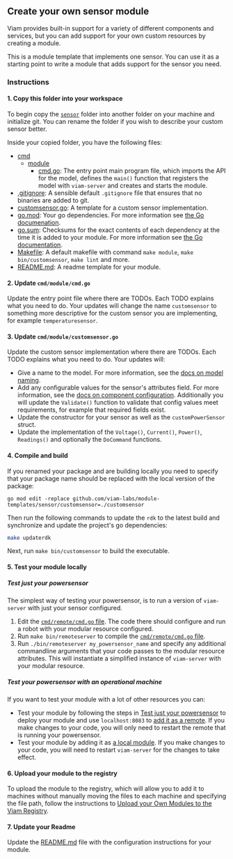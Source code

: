 ## Create your own sensor module

Viam provides built-in support for a variety of different components and services, but you can add support for your own custom resources by creating a module.

This is a module template that implements one sensor. You can use it as a starting point to write a module that adds support for the sensor you need.

### Instructions

#### 1. Copy this folder into your workspace

To begin copy the [`sensor`](../) folder into another folder on your machine and initialize git. You can rename the folder if you wish to describe your custom sensor better.

Inside your copied folder, you have the following files:

- [cmd](./cmd/)
  - [module](./module/)
    - [cmd.go](./cmd.go): The entry point main program file, which imports the API for the model, defines the `main()` function that registers the model with `viam-server` and creates and starts the module.
- [.gitignore](./.gitignore): A sensible default `.gitignore` file that ensures that no binaries are added to git.
- [customsensor.go](./customsensor.go): A template for a custom sensor implementation.
- [go.mod](./go.mod): Your go dependencies. For more information see [the Go documenation](https://go.dev/doc/tutorial/create-module).
- [go.sum](./go.sum): Checksums for the exact contents of each dependency at the time it is added to your module. For more information see [the Go documentation](https://go.dev/doc/tutorial/create-module).
- [Makefile](./Makefile): A default makefile with command `make module`, `make bin/customsensor`, `make lint` and more.
- [README.md](./README.md): A readme template for your module.

#### 2. Update `cmd/module/cmd.go`

Update the entry point file where there are TODOs. Each TODO explains what you need to do. Your updates will change the name `customsensor` to something more descriptive for the custom sensor you are implementing, for example `temperaturesensor`.

#### 3. Update `cmd/module/customsensor.go`

Update the custom sensor implementation where there are TODOs. Each TODO explains what you need to do. Your updates will:

- Give a name to the model. For more information, see the [docs on model naming](https://docs.viam.com/registry/create/#name-your-new-resource-model).
- Add any configurable values for the sensor's attributes field. For more information, see the [docs on component configuration](https://docs.viam.com/build/configure/#components). Additionally you will update the `Validate()` function to validate that config values meet requirements, for example that required fields exist.
- Update the constructor for your sensor as well as the `customPowerSensor` struct.
- Update the implementation of the `Voltage()`, `Current()`, `Power()`, `Readings()` and optionally the `DoCommand` functions.

#### 4. Compile and build

If you renamed your package and are building locally you need to specify that your package name should be replaced with the local version of the package:

```
go mod edit -replace github.com/viam-labs/module-templates/sensor/customsensor=./customsensor
```

Then run the following commands to update the `rdk` to the latest build and synchronize and update the project's go dependencies:

```sh
make updaterdk
```

Next, run `make bin/customsensor` to build the executable.

#### 5. Test your module locally

##### Test just your powersensor

The simplest way of testing your powersensor, is to run a version of `viam-server` with just your sensor configured.

1. Edit the [`cmd/remote/cmd.go` file](./cmd/remote/cmd.go). The code there should configure and run a robot with your modular resource configured.
1. Run `make bin/remoteserver` to compile the [`cmd/remote/cmd.go` file](./cmd/module/cmd.go).
1. Run `./bin/remoteserver my_powersensor_name` and specify any additional commandline arguments that your code passes  to the modular resource attributes. This will instantiate a simplified instance of `viam-server` with your modular resource.

##### Test your powersensor with an operational machine

If you want to test your module with a lot of other resources you can:

- Test your module by following the steps in [Test just your powersensor](#test-just-your-powersensor) to deploy your module and use `localhost:8083` to [add it as a remote](https://docs.viam.com/build/configure/parts-and-remotes/#configure-a-remote). If you make changes to your code, you will only need to restart the remote that is running your powersensor.
- Test your module by adding it as [a local module](https://docs.viam.com/registry/configure/#add-a-local-module). If you make changes to your code, you will need to restart `viam-server` for the changes to take effect.

#### 6. Upload your module to the registry

To upload the module to the registry, which will allow you to add it to machines without manually moving the files to each machine and specifying the file path, follow the instructions to [Upload your Own Modules to the Viam Registry](https://docs.viam.com/registry/upload/).

#### 7. Update your Readme

Update the [README.md](./README.md) file with the configuration instructions for your module.